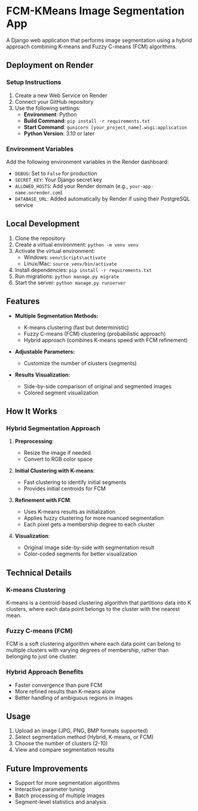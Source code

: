 # FCM-KMeans Image Segmentation App

A Django web application that performs image segmentation using a hybrid approach combining K-means and Fuzzy C-means (FCM) algorithms.

## Deployment on Render

### Setup Instructions

1. Create a new Web Service on Render
2. Connect your GitHub repository
3. Use the following settings:
   - **Environment**: Python
   - **Build Command**: `pip install -r requirements.txt`
   - **Start Command**: `gunicorn [your_project_name].wsgi:application`
   - **Python Version**: 3.10 or later

### Environment Variables

Add the following environment variables in the Render dashboard:
- `DEBUG`: Set to `False` for production
- `SECRET_KEY`: Your Django secret key
- `ALLOWED_HOSTS`: Add your Render domain (e.g., `your-app-name.onrender.com`)
- `DATABASE_URL`: Added automatically by Render if using their PostgreSQL service

## Local Development

1. Clone the repository
2. Create a virtual environment: `python -m venv venv`
3. Activate the virtual environment:
   - Windows: `venv\Scripts\activate`
   - Linux/Mac: `source venv/bin/activate`
4. Install dependencies: `pip install -r requirements.txt`
5. Run migrations: `python manage.py migrate`
6. Start the server: `python manage.py runserver`

## Features

- **Multiple Segmentation Methods:**
  - K-means clustering (fast but deterministic)
  - Fuzzy C-means (FCM) clustering (probabilistic approach)
  - Hybrid approach (combines K-means speed with FCM refinement)
  
- **Adjustable Parameters:**
  - Customize the number of clusters (segments)
  
- **Results Visualization:**
  - Side-by-side comparison of original and segmented images
  - Colored segment visualization

## How It Works

### Hybrid Segmentation Approach

1. **Preprocessing**:
   - Resize the image if needed
   - Convert to RGB color space

2. **Initial Clustering with K-means**:
   - Fast clustering to identify initial segments
   - Provides initial centroids for FCM

3. **Refinement with FCM**:
   - Uses K-means results as initialization
   - Applies fuzzy clustering for more nuanced segmentation
   - Each pixel gets a membership degree to each cluster

4. **Visualization**:
   - Original image side-by-side with segmentation result
   - Color-coded segments for better visualization

## Technical Details

### K-means Clustering

K-means is a centroid-based clustering algorithm that partitions data into K clusters, where each data point belongs to the cluster with the nearest mean.

### Fuzzy C-means (FCM)

FCM is a soft clustering algorithm where each data point can belong to multiple clusters with varying degrees of membership, rather than belonging to just one cluster.

### Hybrid Approach Benefits

- Faster convergence than pure FCM
- More refined results than K-means alone
- Better handling of ambiguous regions in images

## Usage

1. Upload an image (JPG, PNG, BMP formats supported)
2. Select segmentation method (Hybrid, K-means, or FCM)
3. Choose the number of clusters (2-10)
4. View and compare segmentation results

## Future Improvements

- Support for more segmentation algorithms
- Interactive parameter tuning
- Batch processing of multiple images
- Segment-level statistics and analysis 